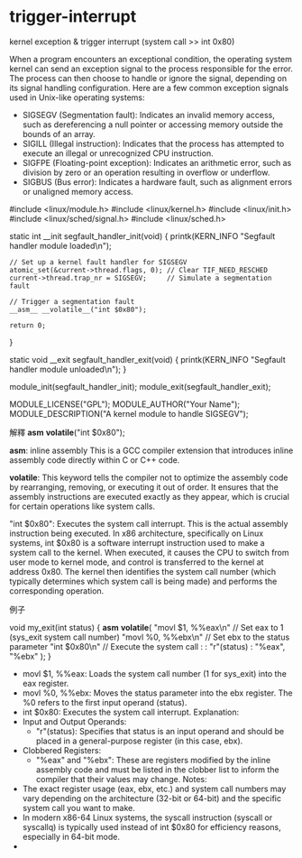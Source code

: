 # trigger-interrupt

kernel exception & trigger interrupt (system call >> int 0x80)

When a program encounters an exceptional condition, the operating system kernel can send an exception signal to the process responsible for the error. The process can then choose to handle or ignore the signal, depending on its signal handling configuration.
Here are a few common exception signals used in Unix-like operating systems:
* SIGSEGV (Segmentation fault): Indicates an invalid memory access, such as dereferencing a null pointer or accessing memory outside the bounds of an array.
* SIGILL (Illegal instruction): Indicates that the process has attempted to execute an illegal or unrecognized CPU instruction.
* SIGFPE (Floating-point exception): Indicates an arithmetic error, such as division by zero or an operation resulting in overflow or underflow.
* SIGBUS (Bus error): Indicates a hardware fault, such as alignment errors or unaligned memory access.


#include <linux/module.h>
#include <linux/kernel.h>
#include <linux/init.h>
#include <linux/sched/signal.h>
#include <linux/sched.h>

static int __init segfault_handler_init(void)
{
    printk(KERN_INFO "Segfault handler module loaded\n");

    // Set up a kernel fault handler for SIGSEGV
    atomic_set(&current->thread.flags, 0); // Clear TIF_NEED_RESCHED
    current->thread.trap_nr = SIGSEGV;     // Simulate a segmentation fault

    // Trigger a segmentation fault
    __asm__ __volatile__("int $0x80");

    return 0;
}

static void __exit segfault_handler_exit(void)
{
    printk(KERN_INFO "Segfault handler module unloaded\n");
}

module_init(segfault_handler_init);
module_exit(segfault_handler_exit);

MODULE_LICENSE("GPL");
MODULE_AUTHOR("Your Name");
MODULE_DESCRIPTION("A kernel module to handle SIGSEGV");












解釋 __asm__ __volatile__("int $0x80");

__asm__: 
inline assembly
This is a GCC compiler extension that introduces inline assembly code directly within C or C++ code.

__volatile__: 
This keyword tells the compiler not to optimize the assembly code by rearranging, removing, or executing it out of order. It ensures that the assembly instructions are executed exactly as they appear, which is crucial for certain operations like system calls.

"int $0x80": 
Executes the system call interrupt.
This is the actual assembly instruction being executed. In x86 architecture, specifically on Linux systems, int $0x80 is a software interrupt instruction used to make a system call to the kernel. When executed,
 it causes the CPU to switch from user mode to kernel mode, and control is transferred to the kernel at address 0x80. 
The kernel then identifies the system call number (which typically determines which system call is being made) and performs the corresponding operation.

例子

void my_exit(int status) {
    __asm__ __volatile__(
        "movl $1, %%eax\n"    // Set eax to 1 (sys_exit system call number)
        "movl %0, %%ebx\n"    // Set ebx to the status parameter
        "int $0x80\n"         // Execute the system call
        :
        : "r"(status)
        : "%eax", "%ebx"
    );
}
* movl $1, %%eax: Loads the system call number (1 for sys_exit) into the eax register.
* movl %0, %%ebx: Moves the status parameter into the ebx register. The %0 refers to the first input operand (status).
* int $0x80: Executes the system call interrupt.
Explanation:
* Input and Output Operands:
    * "r"(status): Specifies that status is an input operand and should be placed in a general-purpose register (in this case, ebx).
* Clobbered Registers:
    * "%eax" and "%ebx": These are registers modified by the inline assembly code and must be listed in the clobber list to inform the compiler that their values may change.
Notes:
* The exact register usage (eax, ebx, etc.) and system call numbers may vary depending on the architecture (32-bit or 64-bit) and the specific system call you want to make.
* In modern x86-64 Linux systems, the syscall instruction (syscall or syscallq) is typically used instead of int $0x80 for efficiency reasons, especially in 64-bit mode.
* 

